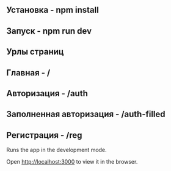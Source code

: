 ## Установка - npm install

## Запуск - npm run dev


## Урлы страниц

## Главная - /

## Авторизация - /auth

## Заполненная авторизация - /auth-filled

## Регистрация - /reg


Runs the app in the development mode.

Open [http://localhost:3000](http://localhost:3000) to view it in the browser.
